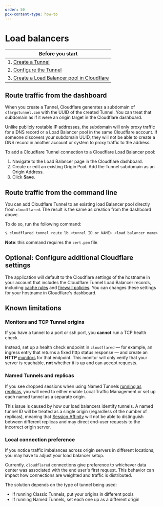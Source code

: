 ```yaml
---
order: 50
pcx-content-type: how-to
---
```


# Load balancers

| Before you start |
|---|
| 1. [Create a Tunnel](/connections/connect-apps/create-tunnel) |
| 2. [Configure the Tunnel](/connections/connect-apps/configuration) |
| 3. [Create a Load Balancer pool in Cloudflare](https://developers.cloudflare.com/load-balancing/create-load-balancer-ui) |

## Route traffic from the dashboard

When you create a Tunnel, Cloudflare generates a subdomain of `cfargotunnel.com` with the UUID of the created Tunnel. You can treat that subdomain as if it were an origin target in the Cloudflare dashboard.

Unlike publicly routable IP addresses, the subdomain will only proxy traffic for a DNS record or a Load Balancer pool in the same Cloudflare account. If someone discovers your subdomain UUID, they will not be able to create a DNS record in another account or system to proxy traffic to the address.

To add a Cloudflare Tunnel connection to a Cloudflare Load Balancer pool:

1. Navigate to the Load Balancer page in the Cloudflare dashboard.
2. Create or edit an existing Origin Pool. Add the Tunnel subdomain as an Origin Address.
3. Click **Save**.

## Route traffic from the command line

You can add Cloudflare Tunnel to an existing load Balancer pool directly from `cloudflared`. The result is the same as creation from the dashboard above.

To do so, run the following command:

```sh
$ cloudflared tunnel route lb <tunnel ID or NAME> <load balancer name> <load balancer pool>
```

**Note**: this command requires the `cert.pem` file.

## Optional: Configure additional Cloudflare settings

The application will default to the Cloudflare settings of the hostname in your account that includes the Cloudflare Tunnel Load Balancer records, including [cache rules](https://support.cloudflare.com/hc/en-us/articles/202775670-Customizing-Cloudflare-s-cache) and [firewall policies](https://developers.cloudflare.com/firewall/). You can changes these settings for your hostname in Cloudflare's dashboard.

## Known limitations

### Monitors and TCP Tunnel origins

If you have a tunnel to a port or ssh port, you **cannot** run a TCP health check.

Instead, set up a health check endpoint in `cloudflared` — for example, an ingress entry that returns a fixed http status response — and create an **HTTP** [monitors](https://developers.cloudflare.com/load-balancing/understand-basics/monitors) for that endpoint. This monitor will only verify that your server is reachable, **not** whether it is up and can accept requests.

### Named Tunnels and replicas

If you see dropped sessions when using Named Tunnels [running as replicas](/connections/connect-apps/run-tunnel/deploy-cloudflared-replicas), you will need to either enable Local Traffic Management or set up each named tunnel as a separate origin.

This issue is caused by how our load balancers identify tunnels. A named tunnel ID will be treated as a single origin (regardless of the number of replicas), meaning that [Session Affinity](https://developers.cloudflare.com/load-balancing/understand-basics/session-affinity) will not be able to distinguish between different replicas and may direct end-user requests to the incorrect origin server.

### Local connection preference

If you notice traffic imbalances across origin servers in different locations, you may have to adjust your load balancer setup. 

Currently, `cloudflared` connections give preference to whichever data center was associated with the end user's first request. This behavior can impact how connections are weighted and traffic is distributed.

The solution depends on the type of tunnel being used:
- If running Classic Tunnels, put your origins in different pools
- If running Named Tunnels, set each one up as a different origin